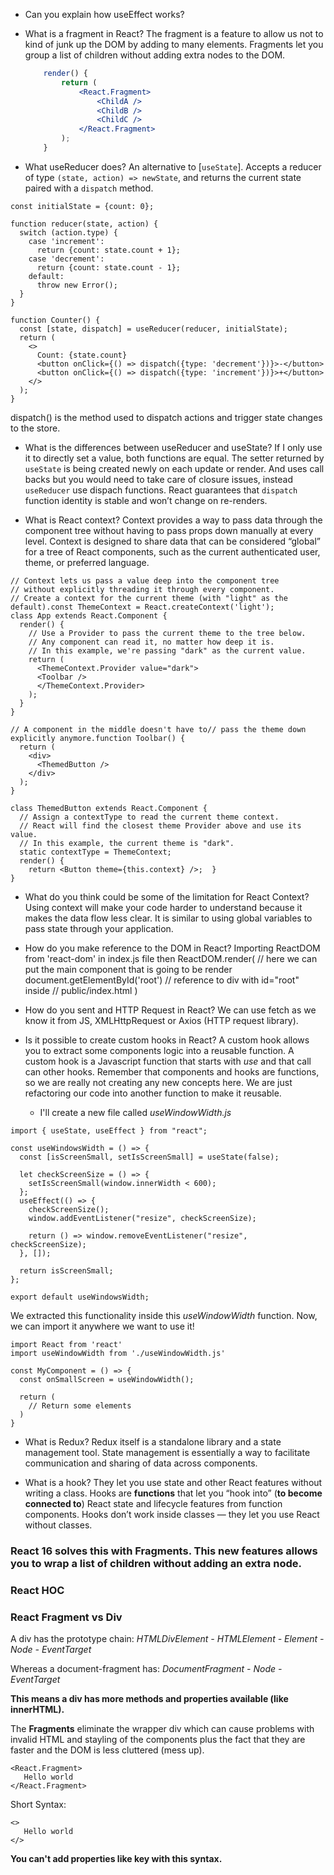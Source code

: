 -   Can you explain how useEffect works?
	
	
-   What is a fragment in React?
	The fragment is a feature to allow us not to kind of junk up the DOM by adding to many elements. Fragments let you group a list of children without adding extra nodes to the DOM.
	```jsx
		render() {
  			return (
    			<React.Fragment>
      				<ChildA />
      				<ChildB />
      				<ChildC />
    			</React.Fragment>
  			);
		}
	```
-   What useReducer does?
	An alternative to [`useState`]. Accepts a reducer of type `(state, action) => newState`, and returns the current state paired with a `dispatch` method.
```
const initialState = {count: 0};

function reducer(state, action) {
  switch (action.type) {
    case 'increment':
      return {count: state.count + 1};
    case 'decrement':
      return {count: state.count - 1};
    default:
      throw new Error();
  }
}

function Counter() {
  const [state, dispatch] = useReducer(reducer, initialState);
  return (
    <>
      Count: {state.count}
      <button onClick={() => dispatch({type: 'decrement'})}>-</button>
      <button onClick={() => dispatch({type: 'increment'})}>+</button>
    </>
  );
}
```
dispatch() is the method used to dispatch actions and trigger state changes to the store.

-   What is the differences between useReducer and useState?
	If I only use it to directly set a value, both functions are equal.
	The setter returned by `useState` is being created newly on each update or render.
	And uses call backs but you would need to take care of closure issues, instead `useReducer` use dispach functions. React guarantees that `dispatch` function identity is stable and won’t change on re-renders.
	
-   What is React context?
	Context provides a way to pass data through the component tree without having to pass props down manually at every level.
	Context is designed to share data that can be considered “global” for a tree of React components, such as the current authenticated user, theme, or preferred language.
```
// Context lets us pass a value deep into the component tree
// without explicitly threading it through every component.
// Create a context for the current theme (with "light" as the default).const ThemeContext = React.createContext('light');
class App extends React.Component {
  render() {
    // Use a Provider to pass the current theme to the tree below.    
	// Any component can read it, no matter how deep it is.    
	// In this example, we're passing "dark" as the current value.    
	return (
      <ThemeContext.Provider value="dark">        
	  <Toolbar />
      </ThemeContext.Provider>
    );
  }
}

// A component in the middle doesn't have to// pass the theme down explicitly anymore.function Toolbar() {
  return (
    <div>
      <ThemedButton />
    </div>
  );
}

class ThemedButton extends React.Component {
  // Assign a contextType to read the current theme context.  
  // React will find the closest theme Provider above and use its value.  
  // In this example, the current theme is "dark".  
  static contextType = ThemeContext;
  render() {
    return <Button theme={this.context} />;  }
}
```

-   What do you think could be some of the limitation for React Context?
	Using context will make your code harder to understand because it makes the data flow less clear. It is similar to using global variables to pass state through your application.

-   How do you make reference to the DOM in React?
	Importing ReactDOM from 'react-dom' in index.js file then
	ReactDOM.render(
		// here we can put the main component that is going to be render
		document.getElementById('root') // reference to div with id="root" inside 
																// public/index.html
	)
-   How do you sent and HTTP Request in React?
	We can use fetch as we know it from JS, XMLHttpRequest or Axios (HTTP request library).

-   Is it possible to create custom hooks in React?
	A custom hook allows you to extract some components logic into a reusable function.
	A custom hook is a Javascript function that starts with _use_ and that call can other hooks. Remember that components and hooks are functions, so we are really not creating any new concepts here. We are just refactoring our code into another function to make it reusable.
	- I'll create a new file called _useWindowWidth.js_
```
import { useState, useEffect } from "react";

const useWindowsWidth = () => {
  const [isScreenSmall, setIsScreenSmall] = useState(false);

  let checkScreenSize = () => {
    setIsScreenSmall(window.innerWidth < 600);
  };
  useEffect(() => {
    checkScreenSize();
    window.addEventListener("resize", checkScreenSize);

    return () => window.removeEventListener("resize", checkScreenSize);
  }, []);

  return isScreenSmall;
};

export default useWindowsWidth;
```
We extracted this functionality inside this _useWindowWidth_ function. Now, we can import it anywhere we want to use it!

```
import React from 'react'
import useWindowWidth from './useWindowWidth.js'

const MyComponent = () => {
  const onSmallScreen = useWindowWidth();

  return (
    // Return some elements
  )
}
```

-   What is Redux?
	Redux itself is a standalone library and a state management tool. State management is essentially a way to facilitate communication and sharing of data across components.
	
-   What is a hook?
	They let you use state and other React features without writing a class.
	Hooks are **functions** that let you “hook into” (**to become connected to**) React state and lifecycle features from function components. Hooks don’t work inside classes — they let you use React without classes.

### React 16 solves this with **Fragments**. This new features allows you to wrap a list of children without adding an extra node.

### React HOC
### React Fragment vs Div
A div has the prototype chain:
*HTMLDivElement - HTMLElement - Element - Node - EventTarget*

Whereas a document-fragment has:
*DocumentFragment - Node - EventTarget*

**This means a div has more methods and properties available (like innerHTML).**

The **Fragments** eliminate the wrapper div which can cause problems with invalid HTML and stayling of the components plus the fact that they are faster and the DOM is less cluttered (mess up).
```
<React.Fragment>
   Hello world
</React.Fragment>
```
Short Syntax:
```
<>
   Hello world
</>
```

**You can't add properties like key with this syntax.**